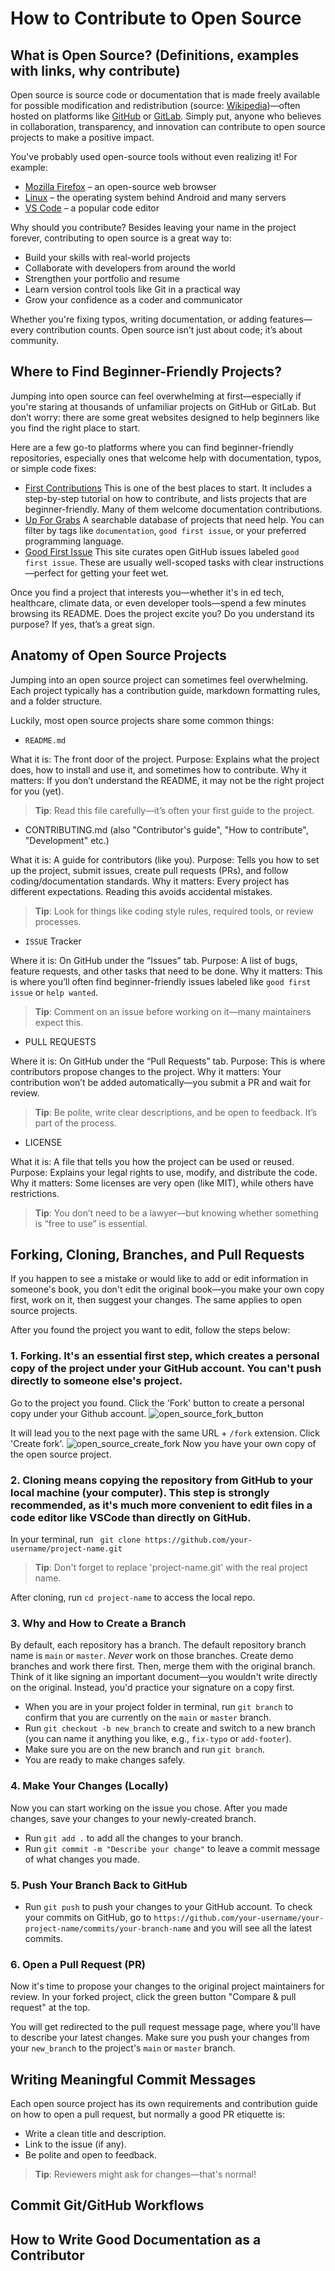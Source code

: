 # How to Contribute to Open Source

## What is Open Source? (Definitions, examples with links, why contribute)

Open source is source code or documentation that is made freely available for possible modification and redistribution (source: [Wikipedia](https://en.wikipedia.org/wiki/Open_source))—often hosted on platforms like [GitHub](https://github.com/) or [GitLab](https://about.gitlab.com/). Simply put, anyone who believes in collaboration, transparency, and innovation can contribute to open source projects to make a positive impact.

You've probably used open-source tools without even realizing it! For example:
- [Mozilla Firefox](https://github.com/mozilla-firefox/firefox) – an open-source web browser
- [Linux](https://github.com/torvalds/linux) – the operating system behind Android and many servers
- [VS Code](https://github.com/microsoft/vscode) – a popular code editor

Why should you contribute?
Besides leaving your name in the project forever, contributing to open source is a great way to:
- Build your skills with real-world projects
- Collaborate with developers from around the world
- Strengthen your portfolio and resume
- Learn version control tools like Git in a practical way
- Grow your confidence as a coder and communicator

Whether you're fixing typos, writing documentation, or adding features—every contribution counts. Open source isn’t just about code; it’s about community.

## Where to Find Beginner-Friendly Projects?

Jumping into open source can feel overwhelming at first—especially if you're staring at thousands of unfamiliar projects on GitHub or GitLab. But don’t worry: there are some great websites designed to help beginners like you find the right place to start.

Here are a few go-to platforms where you can find beginner-friendly repositories, especially ones that welcome help with documentation, typos, or simple code fixes:
- [First Contributions](https://firstcontributions.github.io/)
This is one of the best places to start. It includes a step-by-step tutorial on how to contribute, and lists projects that are beginner-friendly. Many of them welcome documentation contributions.
- [Up For Grabs](https://up-for-grabs.net/)
A searchable database of projects that need help. You can filter by tags like `documentation`, `good first issue`, or your preferred programming language.
- [Good First Issue](https://goodfirstissue.dev/)
This site curates open GitHub issues labeled `good first issue`. These are usually well-scoped tasks with clear instructions—perfect for getting your feet wet.

Once you find a project that interests you—whether it's in ed tech, healthcare, climate data, or even developer tools—spend a few minutes browsing its README. Does the project excite you? Do you understand its purpose? If yes, that’s a great sign.

## Anatomy of Open Source Projects

Jumping into an open source project can sometimes feel overwhelming. Each project typically has a contribution guide, markdown formatting rules, and a folder structure.

Luckily, most open source projects share some common things:
- `README.md`

What it is: The front door of the project.
Purpose: Explains what the project does, how to install and use it, and sometimes how to contribute.
Why it matters: If you don’t understand the README, it may not be the right project for you (yet).
> **Tip**: Read this file carefully—it’s often your first guide to the project.

- CONTRIBUTING.md (also "Contributor's guide", "How to contribute", "Development" etc.)

What it is: A guide for contributors (like you).
Purpose: Tells you how to set up the project, submit issues, create pull requests (PRs), and follow coding/documentation standards.
Why it matters: Every project has different expectations. Reading this avoids accidental mistakes.
> **Tip**: Look for things like coding style rules, required tools, or review processes.

- `ISSUE` Tracker

Where it is: On GitHub under the “Issues” tab.
Purpose: A list of bugs, feature requests, and other tasks that need to be done.
Why it matters: This is where you’ll often find beginner-friendly issues labeled like `good first issue` or `help wanted`.
> **Tip**: Comment on an issue before working on it—many maintainers expect this.

- PULL REQUESTS

Where it is: On GitHub under the “Pull Requests” tab.
Purpose: This is where contributors propose changes to the project.
Why it matters: Your contribution won’t be added automatically—you submit a PR and wait for review.
> **Tip**: Be polite, write clear descriptions, and be open to feedback. It’s part of the process.

- LICENSE

What it is: A file that tells you how the project can be used or reused.
Purpose: Explains your legal rights to use, modify, and distribute the code.
Why it matters: Some licenses are very open (like MIT), while others have restrictions.
> **Tip**: You don’t need to be a lawyer—but knowing whether something is “free to use” is essential.

## Forking, Cloning, Branches, and Pull Requests

If you happen to see a mistake or would like to add or edit information in someone's book, you don't edit the original book—you make your own copy first, work on it, then suggest your changes. The same applies to open source projects.

After you found the project you want to edit, follow the steps below:

### 1. Forking. It's an essential first step, which creates a personal copy of the project under your GitHub account. You can't push directly to someone else's project.

Go to the project you found. Click the 'Fork' button to create a personal copy under your Github account.
![open_source_fork_button](./media/open_source_fork.png)

It will lead you to the next page with the same URL + `/fork` extension. Click 'Create fork'.
![open_source_create_fork](./media/open_source_create_fork.png)
Now you have your own copy of the open source project.

### 2. Cloning means copying the repository from GitHub to your local machine (your computer). This step is strongly recommended, as it's much more convenient to edit files in a code editor like VSCode than directly on GitHub.

In your terminal, run ` git clone https://github.com/your-username/project-name.git`
> **Tip**: Don't forget to replace 'project-name.git' with the real project name.

After cloning, run `cd project-name` to access the local repo.

### 3. Why and How to Create a Branch

By default, each repository has a branch. The default repository branch name is `main` or `master`. *Never* work on those branches. Create demo branches and work there first. Then, merge them with the original branch.
Think of it like signing an important  document—you wouldn't write directly on the original. Instead, you'd practice your signature on a copy first.

- When you are in your project folder in terminal, run `git branch` to confirm that you are currently on the `main` or `master` branch.
- Run `git checkout -b new_branch` to create and switch to a new branch (you can name it anything you like, e.g., `fix-typo` or `add-footer`).
- Make sure you are on the new branch and run `git branch`.
- You are ready to make changes safely.

### 4. Make Your Changes (Locally)
Now you can start working on the issue you chose. After you made changes, save your changes to your newly-created branch.
- Run `git add .` to add all the changes to your branch.
- Run `git commit -m "Describe your change"` to leave a commit message of what changes you made.

### 5. Push Your Branch Back to GitHub
- Run `git push` to push your changes to your GitHub account.
To check your commits on GitHub, go to `https://github.com/your-username/your-project-name/commits/your-branch-name` and you will see all the latest commits.

### 6. Open a Pull Request (PR)

Now it's time to propose your changes to the original project maintainers for review. In your forked project, click the green button "Compare & pull request" at the top.

You will get redirected to the pull request message page, where you'll have to describe your latest changes. Make sure you push your changes from your `new_branch` to the project's `main` or `master` branch.

## Writing Meaningful Commit Messages

Each open source project has its own requirements and contribution guide on how to open a pull request, but normally a good PR etiquette is:
- Write a clean title and description.
- Link to the issue (if any).
- Be polite and open to feedback.
> **Tip**: Reviewers might ask for changes—that's normal!

## Commit Git/GitHub Workflows
## How to Write Good Documentation as a Contributor
